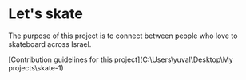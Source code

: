 # Let's skate
 The purpose of this project is to connect between people who love to skateboard across Israel.
 
 [Contribution guidelines for this project](C:\Users\yuval\Desktop\My projects\skate-1)


